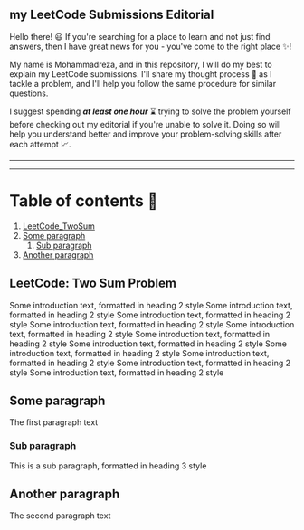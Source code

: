 ## my LeetCode Submissions Editorial ##
Hello there! :smiley: If you're searching for a place to learn and not just find answers, then I have great news for you - you've come to the right place :sparkles:! 

My name is Mohammadreza, and in this repository, I will do my best to explain my LeetCode submissions. I'll share my thought process :thought_balloon: as I tackle a problem, and I'll help you follow the same procedure for similar questions. 

I suggest spending ***at least one hour*** :hourglass: trying to solve the problem yourself before checking out my editorial if you're unable to solve it. Doing so will help you understand better and improve your problem-solving skills after each attempt :chart_with_upwards_trend:.

***
***

# Table of contents :page_facing_up:
1. [LeetCode_TwoSum](#LeetCode_TwoSum)
2. [Some paragraph](#paragraph1)
    1. [Sub paragraph](#subparagraph1)
3. [Another paragraph](#paragraph2)

## LeetCode: Two Sum Problem <a name="LeetCode_TwoSum"></a>
Some introduction text, formatted in heading 2 style
Some introduction text, formatted in heading 2 style
Some introduction text, formatted in heading 2 style
Some introduction text, formatted in heading 2 style
Some introduction text, formatted in heading 2 style
Some introduction text, formatted in heading 2 style
Some introduction text, formatted in heading 2 style
Some introduction text, formatted in heading 2 style
Some introduction text, formatted in heading 2 style
Some introduction text, formatted in heading 2 style
Some introduction text, formatted in heading 2 style

## Some paragraph <a name="paragraph1"></a>
The first paragraph text

### Sub paragraph <a name="subparagraph1"></a>
This is a sub paragraph, formatted in heading 3 style

## Another paragraph <a name="paragraph2"></a>
The second paragraph text
